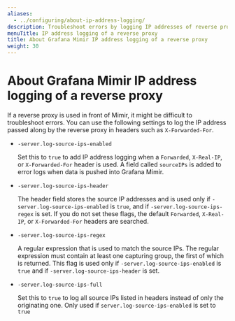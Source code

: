 ```yaml
---
aliases:
  - ../configuring/about-ip-address-logging/
description: Troubleshoot errors by logging IP addresses of reverse proxies.
menuTitle: IP address logging of a reverse proxy
title: About Grafana Mimir IP address logging of a reverse proxy
weight: 30
---
```


# About Grafana Mimir IP address logging of a reverse proxy

If a reverse proxy is used in front of Mimir, it might be difficult to troubleshoot errors.
You can use the following settings to log the IP address passed along by the reverse proxy in headers such as `X-Forwarded-For`.

- `-server.log-source-ips-enabled`

  Set this to `true` to add IP address logging when a `Forwarded`, `X-Real-IP`, or `X-Forwarded-For` header is used. A field called `sourceIPs` is added to error logs when data is pushed into Grafana Mimir.

- `-server.log-source-ips-header`

  The header field stores the source IP addresses and is used only if `-server.log-source-ips-enabled` is `true`, and if `-server.log-source-ips-regex` is set. If you do not set these flags, the default `Forwarded`, `X-Real-IP`, or `X-Forwarded-For` headers are searched.

- `-server.log-source-ips-regex`

  A regular expression that is used to match the source IPs. The regular expression must contain at least one capturing group, the first of which is returned. This flag is used only if `-server.log-source-ips-enabled` is `true` and if `-server.log-source-ips-header` is set.

- `-server.log-source-ips-full`

  Set this to `true` to log all source IPs listed in headers instead of only the originating one. Only used if `server.log-source-ips-enabled` is set to `true`

